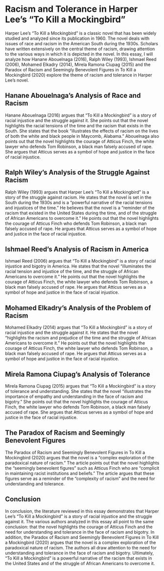   

# Racism and Tolerance in Harper Lee’s “To Kill a Mockingbird”

Harper Lee’s “To Kill a Mockingbird” is a classic novel that has been widely studied and analyzed since its publication in 1960. The novel deals with issues of race and racism in the American South during the 1930s. Scholars have written extensively on the central theme of racism, drawing attention to the various ways in which it is depicted in the novel. In this essay, I will analyze how Hanane Abouelnaga (2016), Ralph Wiley (1993), Ishmael Reed (2006), Mohamed Elkadry (2014), Mirela Ramona Ciupag (2015) and the Paradox of Racism and Seemingly Benevolent Figures in To Kill a Mockingbird (2020) explore the theme of racism and tolerance in Harper Lee’s novel.

## Hanane Abouelnaga’s Analysis of Race and Racism

Hanane Abouelnaga (2016) argues that “To Kill a Mockingbird” is a story of racial injustice and the struggle against it. She points out that the novel highlights the racial tensions of the time and the racism that exists in the South. She states that the book “illustrates the effects of racism on the lives of both the white and black people in Maycomb, Alabama.” Abouelnaga also points out that the novel highlights the courage of Atticus Finch, the white lawyer who defends Tom Robinson, a black man falsely accused of rape. She argues that Atticus serves as a symbol of hope and justice in the face of racial injustice.

## Ralph Wiley’s Analysis of the Struggle Against Racism

Ralph Wiley (1993) argues that Harper Lee’s “To Kill a Mockingbird” is a story of the struggle against racism. He states that the novel is set in the South during the 1930s and is a “powerful narrative of the racial tensions and injustices of the time.” He believes that the novel is a “reminder of the racism that existed in the United States during the time, and of the struggle of African Americans to overcome it.” He points out that the novel highlights the courage of Atticus Finch who defends Tom Robinson, a black man falsely accused of rape. He argues that Atticus serves as a symbol of hope and justice in the face of racial injustice.

## Ishmael Reed’s Analysis of Racism in America

Ishmael Reed (2006) argues that “To Kill a Mockingbird” is a story of racial injustice and bigotry in America. He states that the novel “illuminates the racial tension and injustice of the time, and the struggle of African Americans to overcome it.” He points out that the novel highlights the courage of Atticus Finch, the white lawyer who defends Tom Robinson, a black man falsely accused of rape. He argues that Atticus serves as a symbol of hope and justice in the face of racial injustice.

## Mohamed Elkadry’s Analysis of the Problem of Racism

Mohamed Elkadry (2014) argues that “To Kill a Mockingbird” is a story of racial injustice and the struggle against it. He states that the novel “highlights the racism and prejudice of the time and the struggle of African Americans to overcome it.” He points out that the novel highlights the courage of Atticus Finch, the white lawyer who defends Tom Robinson, a black man falsely accused of rape. He argues that Atticus serves as a symbol of hope and justice in the face of racial injustice.

## Mirela Ramona Ciupag’s Analysis of Tolerance

Mirela Ramona Ciupag (2015) argues that “To Kill a Mockingbird” is a story of tolerance and understanding. She states that the novel “illustrates the importance of empathy and understanding in the face of racism and bigotry.” She points out that the novel highlights the courage of Atticus Finch, the white lawyer who defends Tom Robinson, a black man falsely accused of rape. She argues that Atticus serves as a symbol of hope and justice in the face of racial injustice.

## The Paradox of Racism and Seemingly Benevolent Figures 

The Paradox of Racism and Seemingly Benevolent Figures in To Kill a Mockingbird (2020) argues that the novel is a “complex exploration of the paradoxical nature of racism.” The article points out that the novel highlights the “seemingly benevolent figures” such as Atticus Finch who are “complicit in maintaining racist institutions and beliefs.” The article argues that these figures serve as a reminder of the “complexity of racism” and the need for understanding and tolerance.

## Conclusion 

In conclusion, the literature reviewed in this essay demonstrates that Harper Lee’s “To Kill a Mockingbird” is a story of racial injustice and the struggle against it. The various authors analyzed in this essay all point to the same conclusion: that the novel highlights the courage of Atticus Finch and the need for understanding and tolerance in the face of racism and bigotry. In addition, the Paradox of Racism and Seemingly Benevolent Figures in To Kill a Mockingbird (2020) argues that the novel is a complex exploration of the paradoxical nature of racism. The authors all draw attention to the need for understanding and tolerance in the face of racism and bigotry. Ultimately, “To Kill a Mockingbird” is a powerful narrative of the racism that exists in the United States and of the struggle of African Americans to overcome it. 